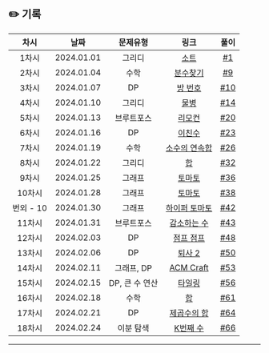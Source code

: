 ## ✏️ 기록   

| 차시 |    날짜    | 문제유형 | 링크 | 풀이 |
|:----:|:---------:|:----:|:-----:|:----:|
| 1차시 | 2024.01.01 |  그리디  | [소트](https://www.acmicpc.net/problem/1083)  | [#1](https://github.com/AlgoLeadMe/AlgoLeadMe-5/pull/1) |
| 2차시 | 2024.01.04 |  수학  | [분수찾기](https://www.acmicpc.net/problem/1193)  | [#9](https://github.com/AlgoLeadMe/AlgoLeadMe-5/pull/9) |
| 3차시 | 2024.01.07 |  DP  | [방 번호](https://www.acmicpc.net/problem/1082)  | [#10](https://github.com/AlgoLeadMe/AlgoLeadMe-5/pull/10) |
| 4차시 | 2024.01.10 |  그리디  | [물병](https://www.acmicpc.net/problem/1052)  | [#14](https://github.com/AlgoLeadMe/AlgoLeadMe-5/pull/14) |
| 5차시 | 2024.01.13 |  브루트포스  | [리모컨](https://www.acmicpc.net/problem/1107)  | [#20](https://github.com/AlgoLeadMe/AlgoLeadMe-5/pull/20) |
| 6차시 | 2024.01.16 |  DP  | [이친수](https://www.acmicpc.net/problem/2193)  | [#23](https://github.com/AlgoLeadMe/AlgoLeadMe-5/pull/23) |
| 7차시 | 2024.01.19 |  수학  | [소수의 연속합](https://www.acmicpc.net/problem/1644)  | [#26](https://github.com/AlgoLeadMe/AlgoLeadMe-5/pull/26) |
| 8차시 | 2024.01.22 |  그리디  | [합](https://www.acmicpc.net/problem/1132)  | [#32](https://github.com/AlgoLeadMe/AlgoLeadMe-5/pull/32) |
| 9차시 | 2024.01.25 |  그래프  | [토마토](https://www.acmicpc.net/problem/7576)  | [#36](https://github.com/AlgoLeadMe/AlgoLeadMe-5/pull/36) |
| 10차시 | 2024.01.28 |  그래프  | [토마토](https://www.acmicpc.net/problem/7569)  | [#38](https://github.com/AlgoLeadMe/AlgoLeadMe-5/pull/38) |
| 번외 - 10 | 2024.01.30 |  그래프  | [하이퍼 토마토](https://www.acmicpc.net/problem/17114)  | [#42](https://github.com/AlgoLeadMe/AlgoLeadMe-5/pull/42) |
| 11차시 | 2024.01.31 |  브루트포스  | [감소하는 수](https://www.acmicpc.net/problem/1038)  | [#43](https://github.com/AlgoLeadMe/AlgoLeadMe-5/pull/43) |
| 12차시 | 2024.02.03 |  DP  | [점프 점프](https://www.acmicpc.net/problem/11060)  | [#48](https://github.com/AlgoLeadMe/AlgoLeadMe-5/pull/48) |
| 13차시 | 2024.02.06 |  DP  | [퇴사 2](https://www.acmicpc.net/problem/15486)  | [#50](https://github.com/AlgoLeadMe/AlgoLeadMe-5/pull/50) |
| 14차시 | 2024.02.11 |  그래프, DP  | [ACM Craft](https://www.acmicpc.net/problem/1005)  | [#53](https://github.com/AlgoLeadMe/AlgoLeadMe-5/pull/53) |
| 15차시 | 2024.02.15 |  DP, 큰 수 연산  | [타일링](https://www.acmicpc.net/problem/1793)  | [#56](https://github.com/AlgoLeadMe/AlgoLeadMe-5/pull/56) |
| 16차시 | 2024.02.18 |  수학  | [합](https://www.acmicpc.net/problem/1081)  | [#61](https://github.com/AlgoLeadMe/AlgoLeadMe-5/pull/61) |
| 17차시 | 2024.02.21 |  DP  | [제곱수의 합](https://www.acmicpc.net/problem/1699)  | [#64](https://github.com/AlgoLeadMe/AlgoLeadMe-5/pull/64) |
| 18차시 | 2024.02.24 |  이분 탐색  | [K번째 수](https://www.acmicpc.net/problem/1300)  | [#66](https://github.com/AlgoLeadMe/AlgoLeadMe-5/pull/66) |
---
